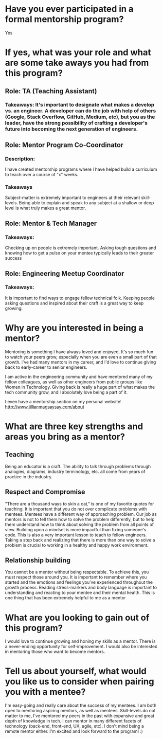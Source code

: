 # Have you ever participated in a formal mentorship program?
Yes

# If yes, what was your role and what are some take aways you had from this program?

## Role: TA (Teaching Assistant)

### Takeaways: It's important to designate what makes a develop vs. an engineer. A developer can do the job with help of others (Google, Stack Overflow, GitHub, Medium, etc), but you as the leader, have the strong possibility of crafting a developer's future into becoming the next generation of engineers.

## Role: Mentor Program Co-Coordinator

### Description:
I have created mentorship programs where I have helped build a curriculum to teach over a course of "x" weeks.

### Takeaways
Subject-matter is extremely important to engineers at their relevant skill-levels. Being able to explain and speak to any subject at a shallow or deep level is what truly makes a great mentor.

## Role: Mentor & Tech Manager
### Takeaways:
Checking up on people is extremely important. Asking tough questions and knowing how to get a pulse on your mentee typically leads to their greater success

## Role: Engineering Meetup Coordinator
### Takeaways:
It is important to find ways to engage fellow technical folk. Keeping people asking questions and inspired about their craft is a great way to keep growing.


# Why are you interested in being a mentor?
Mentoring is something I have always loved and enjoyed. It's so much fun to watch your peers grow, especially when you are even a small part of that growth. I've had many mentors in my career, and I'd love to continue giving back to early-career to senior engineers.

I am active in the engineering community and have mentored many of my fellow colleagues, as well as other engineers from public groups like Women in Technology. Giving back is really a huge part of what makes the tech community grow, and I absolutely love being a part of it.

I even have a mentorship section on my personal website!
 http://www.jillianmagsaysay.com/about

# What are three key strengths and areas you bring as a mentor?

## Teaching
Being an educator is a craft. The ability to talk through problems through analogies, diagrams, industry terminology, etc. all come from years of practice in the industry.

## Respect and Compromise
"There are a thousand ways to skin a cat," is one of my favorite quotes for teaching. It is important that you do not over complicate problems with mentees. Mentees have a different way of approaching problem. Our job as mentors is not to tell them how to solve the problem differently, but to help them understand how to think about solving the problem from all points of view. Building upon a mindset is more impactful than fixing someone's code. This is also a very important lesson to teach to fellow engineers. Taking a step back and realizing that there is more than one way to solve a problem is crucial to working in a healthy and happy work environment.

## Relationship building
You cannot be a mentor without being respectable. To achieve this, you must respect those around you. It is important to remember where you started and the emotions and feelings you've experienced throughout the growth process. Reading stress-markers and body language is important to understanding and reacting to your mentee and their mental health. This is one thing that has been extremely helpful to me as a mentor

# What are you looking to gain out of this program?
I would love to continue growing and honing my skills as a mentor. There is a never-ending opportunity for self-improvement. I would also be interested in mentoring those who want to become mentors.

# Tell us about yourself, what would you like us to consider when pairing you with a mentee?
I'm easy-going and really care about the success of my mentees. I am both open to mentoring aspiring mentors, as well as mentees. Skill-levels do not matter to me, I've mentored my peers in the past with expansive and great depth of knowledge in tech. I can mentor in many different facets of technology (back-end, front-end, UX, agile, etc). I don't mind being a remote mentor either. I'm excited and look forward to the program! :)
